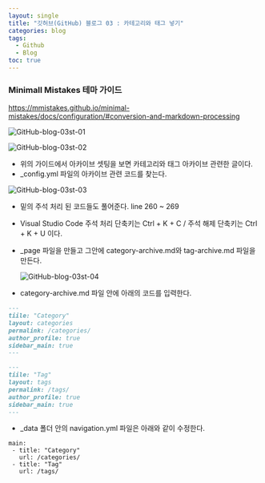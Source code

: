 ```yaml
---
layout: single
title: "깃허브(GitHub) 블로그 03 : 카테고리와 태그 넣기"
categories: blog
tags:
  - Github
  - Blog
toc: true
---
```

### Minimall Mistakes 테마 가이드
<a href="https://mmistakes.github.io/minimal-mistakes/docs/configuration/#conversion-and-markdown-processing">https://mmistakes.github.io/minimal-mistakes/docs/configuration/#conversion-and-markdown-processing</a>

![GitHub-blog-03st-01]({{site.url}}/images/2024-03-08-GitHub-blog-03st/GitHub-blog-03st-01.png)

![GitHub-blog-03st-02]({{site.url}}/images/2024-03-08-GitHub-blog-03st/GitHub-blog-03st-02.png)

- 위의 가이드에서 아카이브 셋팅을 보면 카테고리와 태그 아카이브 관련한 글이다.
- _config.yml 파일의 아카이브 관련 코드를 찾는다.

![GitHub-blog-03st-03]({{site.url}}/images/2024-03-08-GitHub-blog-03st/GitHub-blog-03st-03.png)

- 밑의 주석 처리 된 코드들도 풀어준다. line 260 ~ 269

- Visual Studio Code 주석 처리 단축키는 Ctrl + K + C / 주석 해제 단축키는 Ctrl + K + U 이다.

- _page 파일을 만들고 그안에 category-archive.md와 tag-archive.md 파일을 만든다.

  ![GitHub-blog-03st-04]({{site.url}}/images/2024-03-08-GitHub-blog-03st/GitHub-blog-03st-04.png)

- category-archive.md 파일 안에 아래의 코드를 입력한다.
```category-archive.md
---
tiile: "Category"
layout: categories
permalink: /categories/
author_profile: true
sidebar_main: true
---
```
```tag-archive.md
---
tiile: "Tag"
layout: tags
permalink: /tags/
author_profile: true
sidebar_main: true
---
```

- _data 폴더 안의 navigation.yml 파일은 아래와 같이 수정한다.

```
main:
 - title: "Category"
   url: /categories/
 - title: "Tag"
   url: /tags/
```
